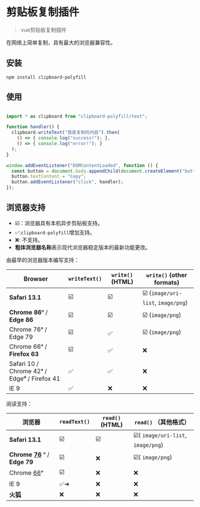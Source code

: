 # 剪贴板复制插件

> vue剪贴板复制插件

在网络上简单复制，具有最大的浏览器兼容性。

## 安装

```text
npm install clipboard-polyfill
```

## 使用

```javascript

import * as clipboard from "clipboard-polyfill/text";

function handler() {
  clipboard.writeText("我是复制的内容").then(
    () => { console.log("success!"); },
    () => { console.log("error!"); }
  );
}

window.addEventListener("DOMContentLoaded", function () {
  const button = document.body.appendChild(document.createElement("button"));
  button.textContent = "Copy";
  button.addEventListener("click", handler);
});
```

## 浏览器支持

- ☑️：浏览器具有本机异步剪贴板支持。
- ✅:`clipboard-polyfill`增加支持。
- ❌: 不支持。
- **粗体浏览器名称**表示现代浏览器稳定版本的最新功能更改。

由最早的浏览器版本编写支持：

| Browser                                     | `writeText()` | `write()` (HTML) | `write()` (other formats)         |
| ------------------------------------------- | ------------- | ---------------- | --------------------------------- |
| **Safari 13.1**                             | ☑️             | ☑️                | ☑️ (`image/uri-list`, `image/png`) |
| **Chrome 86**ᵃ / **Edge 86**                | ☑️             | ☑️                | ☑️ (`image/png`)                   |
| Chrome 76ᵃ / Edge 79                        | ☑️             | ✅                | ☑️ (`image/png`)                   |
| Chrome 66ᵃ / **Firefox 63**                 | ☑️             | ✅                | ❌                                 |
| Safari 10 / Chrome 42ᵃ / Edgeᵈ / Firefox 41 | ✅             | ✅                | ❌                                 |
| IE 9                                        | ✅             | ❌                | ❌                                 |

阅读支持：

| 浏览器                                                       | `readText()` | `read()` (HTML) | `read()` （其他格式）             |
| ------------------------------------------------------------ | ------------ | --------------- | --------------------------------- |
| **Safari 13.1**                                              | ☑️            | ☑️               | ☑️( `image/uri-list`, `image/png`) |
| **Chrome [76](https://web.dev/image-support-for-async-clipboard/)** ᵃ / **Edge 79** | ☑️            | ❌               | ☑️( `image/png`)                   |
| Chrome [66](https://developers.google.com/web/updates/2018/03/clipboardapi)ᵃ | ☑️            | ❌               | ❌                                 |
| IE 9                                                         | ✅➜           | ❌               | ❌                                 |
| **火狐**                                                     | ❌            | ❌               | ❌                                 |

